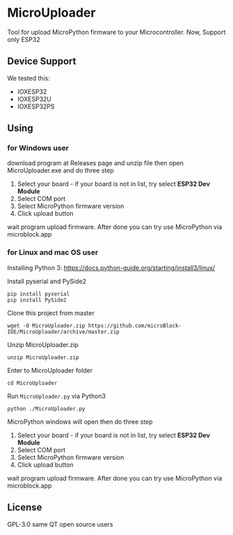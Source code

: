 # MicroUploader

Tool for upload MicroPython firmware to your Microcontroller. Now, Support only ESP32

## Device Support

We tested this:

 * IOXESP32
 * IOXESP32U
 * IOXESP32PS
 
## Using

### for Windows user

download program at Releases page and unzip file then open MicroUploader.exe and do three step

 1. Select your board - if your board is not in list, try select **ESP32 Dev Module**
 2. Select COM port
 3. Select MicroPython firmware version
 4. Click upload button

wait program upload firmware. After done you can try use MicroPython via microblock.app


### for Linux and mac OS user

Installing Python 3: https://docs.python-guide.org/starting/install3/linux/

Install pyserial and PySide2

```shell
pip install pyserial
pip install PySide2
```

Clone this project from master

```shell
wget -O MicroUploader.zip https://github.com/microBlock-IDE/MicroUploader/archive/master.zip
```

Unzip MicroUploader.zip

```shell
unzip MicroUploader.zip
```

Enter to MicroUploader folder

```shell
cd MicroUploader
```

Run `MicroUploader.py` via Python3

```shell
python ./MicroUploader.py
```

MicroPython windows will open then do three step

 1. Select your board - if your board is not in list, try select **ESP32 Dev Module**
 2. Select COM port
 3. Select MicroPython firmware version
 4. Click upload button

wait program upload firmware. After done you can try use MicroPython via microblock.app

## License

GPL-3.0 same QT open source users


